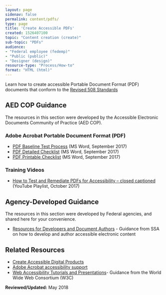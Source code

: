 ```yaml
---
layout: page
sidenav: false
permalink: content/pdfs/
type: page
title: 'Create Accessible PDFs'
created: 1526407100
topic: "Content creation (create)"
sub-topic: "PDFs"
audience:
- "Federal employee (fedemp)"
- "Public (public)"
- "Designer (design)"
resource-type: "Process/How-to"
format: "HTML (html)"
---
```


Learn how to create accessible Portable Document Format (PDF) documents that conform to the [Revised 508 Standards][1]

## AED COP Guidance

The resources in this section were developed by the Accessible Electronic Documents Community of Practice (AED COP).

### Adobe Acrobat Portable Document Format (PDF)

  * [PDF Baseline Test Process][2] (MS Word, September 2017)
  * [PDF Detailed Checklist][3] (MS Word, September 2017)
  * [PDF Printable Checklist][4] (MS Word, September 2017)

### Training Videos

  * [How to Test and Remediate PDFs for Accessibility – closed captioned][5] (YouTube Playlist, October 2017)

## Agency-Developed Guidance

The resources in this section were developed by Federal agencies, and shared here for your convenience.

  * [Resources for Developers and Document Authors][6] - Guidance from SSA on how to develop and author accessible electronic content

## Related Resources

  * [Create Accessible Digital Products][7]
  * [Adobe Acrobat accessibility support][8]
  * [Web Accessibility Tutorials and Presentations][9]- Guidance from the World Wide Web Consortium (W3C)

**Reviewed/Updated:** May 2018

 [1]: https://www.access-board.gov/guidelines-and-standards/communications-and-it/about-the-ict-refresh/final-rule/text-of-the-standards-and-guidelines
 [2]: https://assets.section508.gov/files/PDF%20Baseline%20Test%20Process.docx
 [3]: https://assets.section508.gov/files/PDF%20Detailed%20508%20Accessibility%20Checklist.docx
 [4]: https://assets.section508.gov/files/PDF%20Printable%20Checklist.docx
 [5]: https://www.youtube.com/playlist?list=PLt-4cbpi4NBvGYKCHnIdwk4tfhcoalw8g
 [6]: https://www.ssa.gov/accessibility/developer_resources.html
 [7]: https://section508.gov/create
 [8]: https://www.adobe.com/accessibility/products/acrobat.html
 [9]: https://www.w3.org/WAI/train